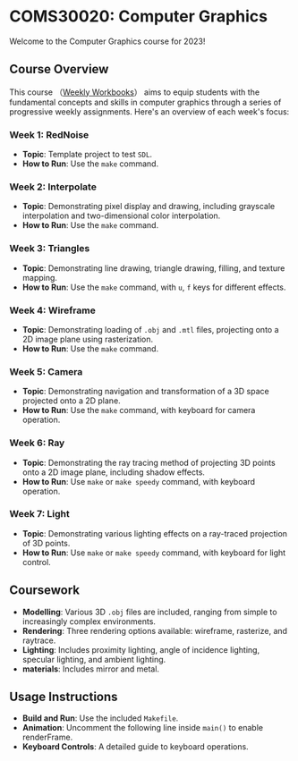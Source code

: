 # COMS30020: Computer Graphics

Welcome to the Computer Graphics course for 2023!

## Course Overview
This course （<a href="https://github.com/drslock/CG2020/tree/master/Weekly%20Workbooks">Weekly Workbooks</a>） aims to equip students with the fundamental concepts and skills in computer graphics through a series of progressive weekly assignments. Here's an overview of each week's focus:

### Week 1: RedNoise
- **Topic**: Template project to test `SDL`.
- **How to Run**: Use the `make` command.

### Week 2: Interpolate
- **Topic**: Demonstrating pixel display and drawing, including grayscale interpolation and two-dimensional color interpolation.
- **How to Run**: Use the `make` command.

### Week 3: Triangles
- **Topic**: Demonstrating line drawing, triangle drawing, filling, and texture mapping.
- **How to Run**: Use the `make` command, with `u`, `f` keys for different effects.

### Week 4: Wireframe
- **Topic**: Demonstrating loading of `.obj` and `.mtl` files, projecting onto a 2D image plane using rasterization.
- **How to Run**: Use the `make` command.

### Week 5: Camera
- **Topic**: Demonstrating navigation and transformation of a 3D space projected onto a 2D plane.
- **How to Run**: Use the `make` command, with keyboard for camera operation.

### Week 6: Ray
- **Topic**: Demonstrating the ray tracing method of projecting 3D points onto a 2D image plane, including shadow effects.
- **How to Run**: Use `make` or `make speedy` command, with keyboard operation.

### Week 7: Light
- **Topic**: Demonstrating various lighting effects on a ray-traced projection of 3D points.
- **How to Run**: Use `make` or `make speedy` command, with keyboard for light control.

## Coursework
- **Modelling**: Various 3D `.obj` files are included, ranging from simple to increasingly complex environments.
- **Rendering**: Three rendering options available: wireframe, rasterize, and raytrace.
- **Lighting**: Includes proximity lighting, angle of incidence lighting, specular lighting, and ambient lighting.
- **materials**: Includes mirror and metal.

## Usage Instructions
- **Build and Run**: Use the included `Makefile`.
- **Animation**: Uncomment the following line inside `main()` to enable renderFrame.
- **Keyboard Controls**: A detailed guide to keyboard operations.
